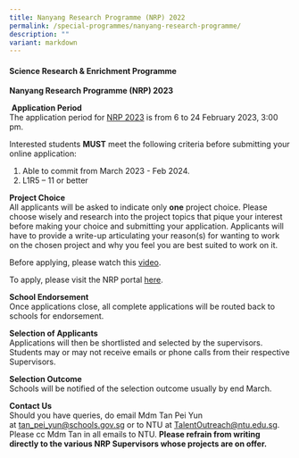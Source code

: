 ```yaml
---
title: Nanyang Research Programme (NRP) 2022
permalink: /special-programmes/nanyang-research-programme/
description: ""
variant: markdown
---
```

#### Science Research &amp; Enrichment Programme

**Nanyang Research Programme (NRP) 2023**

&nbsp;**Application Period**<br>
 The application period for&nbsp;[NRP 2023](https://www.ntu.edu.sg/education/talent-outreach/NRP/application#Content_C034_Col00)&nbsp;is from 6 to 24 February 2023, 3:00 pm.

Interested students&nbsp;**MUST**&nbsp;meet the following criteria before submitting your online application:

1.  Able to commit from March 2023 - Feb 2024.
2.  L1R5 – 11 or better

**Project Choice**<br>
All applicants will be asked to indicate&nbsp;only&nbsp;**one**&nbsp;project choice. Please choose wisely and research into the project topics that pique your interest before making your choice and submitting your application.&nbsp;Applicants will have to provide a write-up articulating your reason(s) for wanting to work on the chosen project and why you feel you are best suited to work on it.

Before applying, please watch this&nbsp;[video](https://www.youtube.com/watch?v=htZ7FwQQG1o).

To apply, please visit the NRP portal&nbsp;[here](https://nrph3.goodtech.com.sg/2023/page/login.jsp).

**School Endorsement**<br>
Once applications close, all complete applications will be routed back to schools for endorsement.

**Selection of Applicants**<br>
Applications will then be shortlisted and selected by the supervisors. Students may or may not receive emails or phone calls from their respective Supervisors.

**Selection Outcome**<br>
Schools will be notified of the selection outcome usually by end March.

**Contact Us**<br>
Should you have queries, do email Mdm Tan Pei Yun at&nbsp;[tan\_pei\_yun@schools.gov.sg](mailto:tan_pei_yun@schools.gov.sg)&nbsp;or to NTU at&nbsp;[TalentOutreach@ntu.edu.sg](mailto:TalentOutreach@ntu.edu.sg). Please cc Mdm Tan in all emails to NTU.&nbsp;**Please refrain from writing directly to the various NRP Supervisors whose projects are on offer.**